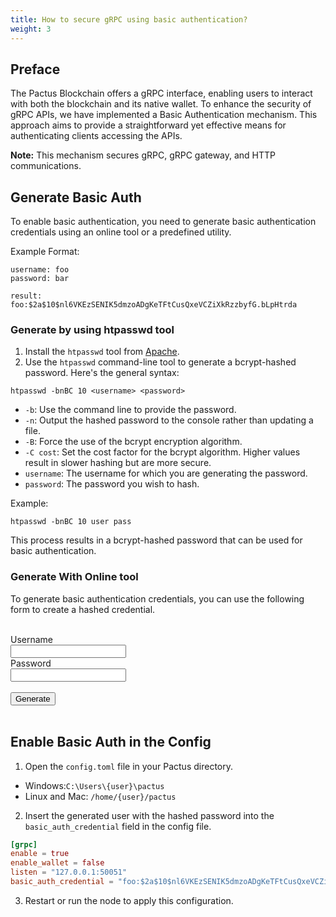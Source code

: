 ```yaml
---
title: How to secure gRPC using basic authentication?
weight: 3
---
```


## Preface

The Pactus Blockchain offers a gRPC interface, enabling users to interact with both the blockchain
and its native wallet. To enhance the security of gRPC APIs, we have implemented a Basic Authentication
mechanism. This approach aims to provide a straightforward yet effective means for authenticating clients accessing the APIs.

**Note:** This mechanism secures gRPC, gRPC gateway, and HTTP communications.

## Generate Basic Auth

To enable basic authentication, you need to generate basic authentication credentials using an online
tool or a predefined utility.

Example Format:

```shell
username: foo
password: bar

result: foo:$2a$10$nl6VKEzSENIK5dmzoADgKeTFtCusQxeVCZiXkRzzbyfG.bLpHtrda
```

### Generate by using htpasswd tool

1. Install the `htpasswd` tool from [Apache](https://httpd.apache.org/docs/2.4/programs/htpasswd.html).
2. Use the `htpasswd` command-line tool to generate a bcrypt-hashed password. Here's the general syntax:

```shell
htpasswd -bnBC 10 <username> <password>
```

- `-b`: Use the command line to provide the password.
- `-n`: Output the hashed password to the console rather than updating a file.
- `-B`: Force the use of the bcrypt encryption algorithm.
- `-C cost`: Set the cost factor for the bcrypt algorithm. Higher values result in slower hashing but are more secure.
- `username`: The username for which you are generating the password.
- `password`: The password you wish to hash.

Example:

```shell
htpasswd -bnBC 10 user pass
```

This process results in a bcrypt-hashed password that can be used for basic authentication.

### Generate With Online tool

To generate basic authentication credentials, you can use the following form to create a hashed credential.

<script src="https://cdnjs.cloudflare.com/ajax/libs/bcryptjs/2.4.3/bcrypt.min.js" integrity="sha512-DNI/FJdkfyeuPUal7lDkRVg0mFY2n4IZJJYqPbQWLL0COxLi6G6nmf5gr1vW1Bd4wYC09hOvZVsSclfXxUTU/w==" crossorigin="anonymous" referrerpolicy="no-referrer"></script>
<script>
  function generateHtpasswd(event) {
    event.preventDefault(); // Prevent the form from submitting
    var username = document.getElementById("username").value;
    var password = document.getElementById("password").value;
    // Ensure that bcrypt is properly loaded
    if (typeof bcrypt !== 'undefined') {
      var salt = bcrypt.genSaltSync(10);
      var hash = bcrypt.hashSync(password, salt);
      var htpasswd = username + ":" + hash;
      document.getElementById("output").innerHTML =
        "<pre>" + htpasswd + "</pre>";
    } else {
      console.error("bcrypt library is not loaded.");
    }
  }
</script>

</br>
<form id="passwdForm">
  <label for="username">Username</label><br />
  <input type="text" id="username" name="username" /><br />
  <label for="password">Password</label><br />
  <input type="password" id="password" name="password" /><br /><br />
  <button type="button" class="custom-button" onclick="generateHtpasswd(event)">
    Generate
  </button>
  <br>
  <br>
  <p id="output"></p>
</form>

## Enable Basic Auth in the Config

1. Open the `config.toml` file in your Pactus directory.

- Windows:`C:\Users\{user}\pactus`
- Linux and Mac: `/home/{user}/pactus`

2. Insert the generated user with the hashed password into the `basic_auth_credential` field in the config file.

```toml
[grpc]
enable = true
enable_wallet = false
listen = "127.0.0.1:50051"
basic_auth_credential = "foo:$2a$10$nl6VKEzSENIK5dmzoADgKeTFtCusQxeVCZiXkRzzbyfG.bLpHtrda"
```

3. Restart or run the node to apply this configuration.